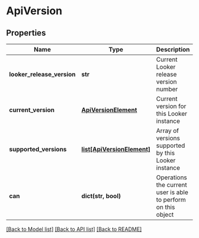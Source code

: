 # ApiVersion

## Properties
Name | Type | Description | Notes
------------ | ------------- | ------------- | -------------
**looker_release_version** | **str** | Current Looker release version number | [optional] 
**current_version** | [**ApiVersionElement**](ApiVersionElement.md) | Current version for this Looker instance | [optional] 
**supported_versions** | [**list[ApiVersionElement]**](ApiVersionElement.md) | Array of versions supported by this Looker instance | [optional] 
**can** | **dict(str, bool)** | Operations the current user is able to perform on this object | [optional] 

[[Back to Model list]](../README.md#documentation-for-models) [[Back to API list]](../README.md#documentation-for-api-endpoints) [[Back to README]](../README.md)


